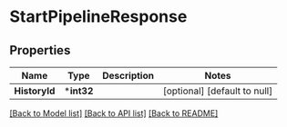 # StartPipelineResponse

## Properties
Name | Type | Description | Notes
------------ | ------------- | ------------- | -------------
**HistoryId** | ***int32** |  | [optional] [default to null]

[[Back to Model list]](../README.md#documentation-for-models) [[Back to API list]](../README.md#documentation-for-api-endpoints) [[Back to README]](../README.md)


